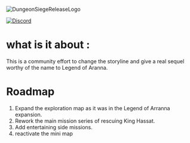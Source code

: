 ![DungeonSiegeReleaseLogo](https://github.com/user-attachments/assets/254c42a6-b217-4118-a935-c45b5b2d9162)


[![Discord](https://github-production-user-asset-6210df.s3.amazonaws.com/918081/263684745-bcca8b70-13c4-48d8-8e91-4b0be8a440e6.png)](https://discord.gg/thekingdomofehb)

# what is it about :

This is a community effort to change the storyline and give a real sequel worthy of the name to Legend of Aranna.

# Roadmap

1) Expand the exploration map as it was in the Legend of Arranna expansion.
2) Rework the main mission series of rescuing King Hassat.
3) Add entertaining side missions.
4) reactivate the mini map
